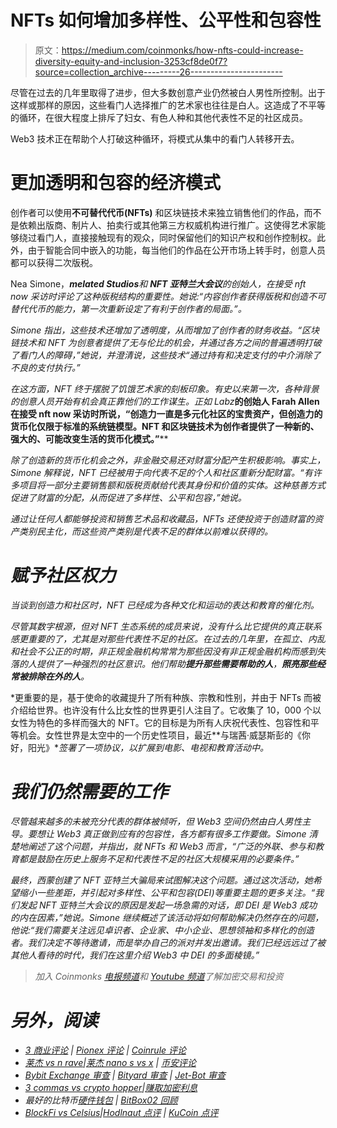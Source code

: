 # NFTs 如何增加多样性、公平性和包容性

> 原文：<https://medium.com/coinmonks/how-nfts-could-increase-diversity-equity-and-inclusion-3253cf8de0f7?source=collection_archive---------26----------------------->

尽管在过去的几年里取得了进步，但大多数创意产业仍然被白人男性所控制。出于这样或那样的原因，这些看门人选择推广的艺术家也往往是白人。这造成了不平等的循环，在很大程度上排斥了妇女、有色人种和其他代表性不足的社区成员。

Web3 技术正在帮助个人打破这种循环，将模式从集中的看门人转移开去。

# 更加透明和包容的经济模式

创作者可以使用**不可替代代币(NFTs)** 和区块链技术来独立销售他们的作品，而不是依赖出版商、制片人、拍卖行或其他第三方权威机构进行推广。这使得艺术家能够绕过看门人，直接接触现有的观众，同时保留他们的知识产权和创作控制权。此外，由于智能合同中嵌入的功能，每当他们的作品在公开市场上转手时，创意人员都可以获得二次版税。

Nea Simone，***melated Studios**和 **NFT 亚特兰大会议**的创始人，在接受 nft now 采访时评论了这种版税结构的重要性。她说:“内容创作者获得版税和创造不可替代代币的能力，第一次重新设定了有利于创作者的局面。”。*

*Simone 指出，这些技术还增加了透明度，从而增加了创作者的财务收益。“区块链技术和 NFT 为创意者提供了无与伦比的机会，并通过各方之间的普遍透明打破了看门人的障碍，”她说，并澄清说，这些技术“通过持有和决定支付的中介消除了不良的支付执行。”*

*在这方面，NFT 终于摆脱了饥饿艺术家的刻板印象。有史以来第一次，各种背景的创意人员开始有机会真正靠他们的工作谋生。正如 Labz***的创始人 Farah Allen 在接受 nft now 采访时所说，“创造力一直是多元化社区的宝贵资产，但创造力的货币化仅限于标准的系统链模型。NFT 和区块链技术为创作者提供了一种新的、强大的、可能改变生活的货币化模式。”****

*除了创造新的货币化机会之外，非金融交易还对财富分配产生积极影响。事实上，Simone 解释说，NFT 已经被用于向代表不足的个人和社区重新分配财富。“有许多项目将一部分主要销售额和版税贡献给代表其身份和价值的实体。这种慈善方式促进了财富的分配，从而促进了多样性、公平和包容，”她说。*

*通过让任何人都能够投资和销售艺术品和收藏品，NFTs 还使投资于创造财富的资产类别民主化，而这些资产类别是代表不足的群体以前难以获得的。*

# *赋予社区权力*

*当谈到创造力和社区时，NFT 已经成为各种文化和运动的表达和教育的催化剂。*

*尽管其数字根源，但对 NFT 生态系统的成员来说，没有什么比它提供的真正联系感更重要的了，尤其是对那些代表性不足的社区。在过去的几年里，在孤立、内乱和社会不公正的时期，非正规金融机构常常为那些因没有非正规金融机构而感到失落的人提供了一种强烈的社区意识。他们帮助**提升那些需要帮助的人**，**照亮那些经常被排除在外的人**。*

*更重要的是，基于使命的收藏提升了所有种族、宗教和性别，并由于 NFTs 而被介绍给世界。也许没有什么比女性的世界更引人注目了。它收集了 10，000 个以女性为特色的多样而强大的 NFT。它的目标是为所有人庆祝代表性、包容性和平等机会。女性世界是太空中的一个历史性项目，最近**与瑞茜·威瑟斯彭的《你好，阳光》**签署了一项协议，以扩展到电影、电视和教育活动中。*

# *我们仍然需要的工作*

*尽管越来越多的未被充分代表的群体被倾听，但 Web3 空间仍然由白人男性主导。要想让 Web3 真正做到应有的包容性，各方都有很多工作要做。Simone 清楚地阐述了这个问题，并指出，就 NFTs 和 Web3 而言，“广泛的外联、参与和教育都是鼓励在历史上服务不足和代表性不足的社区大规模采用的必要条件。”*

*最终，西蒙创建了 NFT 亚特兰大骗局来试图解决这个问题。通过这次活动，她希望缩小一些差距，并引起对多样性、公平和包容(DEI)等重要主题的更多关注。“我们发起 NFT 亚特兰大会议的原因是发起一场急需的对话，即 DEI 是 Web3 成功的内在因素，”她说。Simone 继续概述了该活动将如何帮助解决仍然存在的问题，他说:“我们需要关注远见卓识者、企业家、中小企业、思想领袖和多样化的创造者。我们决定不等待邀请，而是举办自己的派对并发出邀请。我们已经远远过了被其他人看待的时代，我们在这里介绍 Web3 中 DEI 的多面棱镜。”*

> *加入 Coinmonks [电报频道](https://t.me/coincodecap)和 [Youtube 频道](https://www.youtube.com/c/coinmonks/videos)了解加密交易和投资*

# *另外，阅读*

*   *[3 商业评论](/coinmonks/3commas-review-an-excellent-crypto-trading-bot-2020-1313a58bec92) | [Pionex 评论](https://coincodecap.com/pionex-review-exchange-with-crypto-trading-bot) | [Coinrule 评论](/coinmonks/coinrule-review-2021-a-beginner-friendly-crypto-trading-bot-daf0504848ba)*
*   *[莱杰 vs n rave](/coinmonks/ledger-vs-ngrave-zero-7e40f0c1d694)|[莱杰 nano s vs x](/coinmonks/ledger-nano-s-vs-x-battery-hardware-price-storage-59a6663fe3b0) | [币安评论](/coinmonks/binance-review-ee10d3bf3b6e)*
*   *[Bybit Exchange 审查](/coinmonks/bybit-exchange-review-dbd570019b71) | [Bityard 审查](https://coincodecap.com/bityard-reivew) | [Jet-Bot 审查](https://coincodecap.com/jet-bot-review)*
*   *[3 commas vs crypto hopper](/coinmonks/3commas-vs-pionex-vs-cryptohopper-best-crypto-bot-6a98d2baa203)|[赚取加密利息](/coinmonks/earn-crypto-interest-b10b810fdda3)*
*   *最好的比特币[硬件钱包](/coinmonks/hardware-wallets-dfa1211730c6) | [BitBox02 回顾](/coinmonks/bitbox02-review-your-swiss-bitcoin-hardware-wallet-c36c88fff29)*
*   *[BlockFi vs Celsius](/coinmonks/blockfi-vs-celsius-vs-hodlnaut-8a1cc8c26630)|[Hodlnaut 点评](/coinmonks/hodlnaut-review-best-way-to-hodl-is-to-earn-interest-on-your-bitcoin-6658a8c19edf) | [KuCoin 点评](https://coincodecap.com/kucoin-review)*
